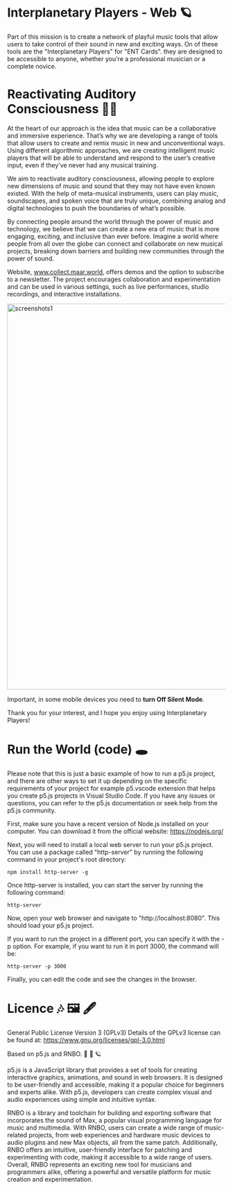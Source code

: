 # Interplanetary Players - Web 🪐


Part of this mission is to create a network of playful music tools that allow users to take control of their sound in new and exciting ways. On of these tools are the "Interplanetary Players" for "ENT Cards". they are designed to be accessible to anyone, whether you're a professional musician or a complete novice.

# Reactivating Auditory Consciousness 👂🏽

At the heart of our approach is the idea that music can be a collaborative and immersive experience. That’s why we are developing a range of tools that allow users to create and remix music in new and unconventional ways. Using different algorithmic approaches, we are creating intelligent music players that will be able to understand and respond to the user’s creative input, even if they’ve never had any musical training.

We aim to reactivate auditory consciousness, allowing people to explore new dimensions of music and sound that they may not have even known existed. With the help of meta-musical instruments, users can play music, soundscapes, and spoken voice that are truly unique, combining analog and digital technologies to push the boundaries of what’s possible.

By connecting people around the world through the power of music and technology, we believe that we can create a new era of music that is more engaging, exciting, and inclusive than ever before. Imagine a world where people from all over the globe can connect and collaborate on new musical projects, breaking down barriers and building new communities through the power of sound.

Website, www.collect.maar.world, offers demos and the option to subscribe to a newsletter. The project encourages collaboration and experimentation and can be used in various settings, such as live performances, studio recordings, and interactive installations.


<img width="889" alt="screenshots1" src="https://user-images.githubusercontent.com/862847/212711547-3070feec-e1da-4b07-b668-a30422c1e249.png">

Important, in some mobile devices you need to **turn Off Silent Mode**.

Thank you for your interest, and I hope you enjoy using Interplanetary Players!

# Run the World (code) 🕳

Please note that this is just a basic example of how to run a p5.js project, and there are other ways to set it up depending on the specific requirements of your project for example p5.vscode extension that helps you create p5.js projects in Visual Studio Code. If you have any issues or questions, you can refer to the p5.js documentation or seek help from the p5.js community.

First, make sure you have a recent version of Node.js installed on your computer. You can download it from the official website: https://nodejs.org/

Next, you will need to install a local web server to run your p5.js project. You can use a package called "http-server" by running the following command in your project's root directory:

```
npm install http-server -g
```

Once http-server is installed, you can start the server by running the following command:
```
http-server
```

Now, open your web browser and navigate to "http://localhost:8080". This should load your p5.js project.

If you want to run the project in a different port, you can specify it with the -p option. For example, if you want to run it in port 3000, the command will be:
```
http-server -p 3000

```
Finally, you can edit the code and see the changes in the browser.

# Licence 🎶 🖼 🖋

General Public License Version 3 (GPLv3)
Details of the GPLv3 license can be found at: https://www.gnu.org/licenses/gpl-3.0.html

Based on p5.js and RNBO. 🚂 🌈 🪐

p5.js is a JavaScript library that provides a set of tools for creating interactive graphics, animations, and sound in web browsers. It is designed to be user-friendly and accessible, making it a popular choice for beginners and experts alike. With p5.js, developers can create complex visual and audio experiences using simple and intuitive syntax.

RNBO is a library and toolchain for building and exporting software that incorporates the sound of Max, a popular visual programming language for music and multimedia. With RNBO, users can create a wide range of music-related projects, from web experiences and hardware music devices to audio plugins and new Max objects, all from the same patch. Additionally, RNBO offers an intuitive, user-friendly interface for patching and experimenting with code, making it accessible to a wide range of users. Overall, RNBO represents an exciting new tool for musicians and programmers alike, offering a powerful and versatile platform for music creation and experimentation.